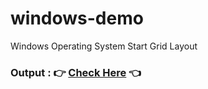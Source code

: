 # windows-demo
Windows Operating System Start Grid Layout

### Output : 👉 [Check Here](https://vasu-windows-demo.netlify.app/) 👈
